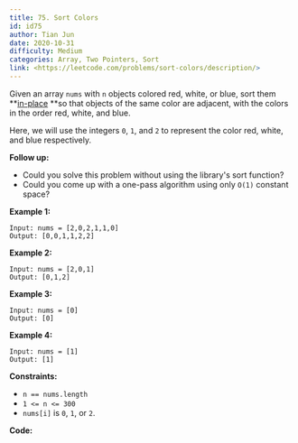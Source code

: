 ```yaml
---
title: 75. Sort Colors
id: id75
author: Tian Jun
date: 2020-10-31
difficulty: Medium
categories: Array, Two Pointers, Sort
link: <https://leetcode.com/problems/sort-colors/description/>
---
```


Given an array `nums` with `n` objects colored red, white, or blue, sort them
**[in-place](https://en.wikipedia.org/wiki/In-place_algorithm) **so that
objects of the same color are adjacent, with the colors in the order red,
white, and blue.

Here, we will use the integers `0`, `1`, and `2` to represent the color red,
white, and blue respectively.

**Follow up:**

  * Could you solve this problem without using the library's sort function?
  * Could you come up with a one-pass algorithm using only `O(1)` constant space?



**Example 1:**
            
	Input: nums = [2,0,2,1,1,0]    
	Output: [0,0,1,1,2,2]    

**Example 2:**
            
	Input: nums = [2,0,1]    
	Output: [0,1,2]    

**Example 3:**
            
	Input: nums = [0]    
	Output: [0]    

**Example 4:**
            
	Input: nums = [1]    
	Output: [1]    



**Constraints:**

  * `n == nums.length`
  * `1 <= n <= 300`
  * `nums[i]` is `0`, `1`, or `2`.


**Code:**
